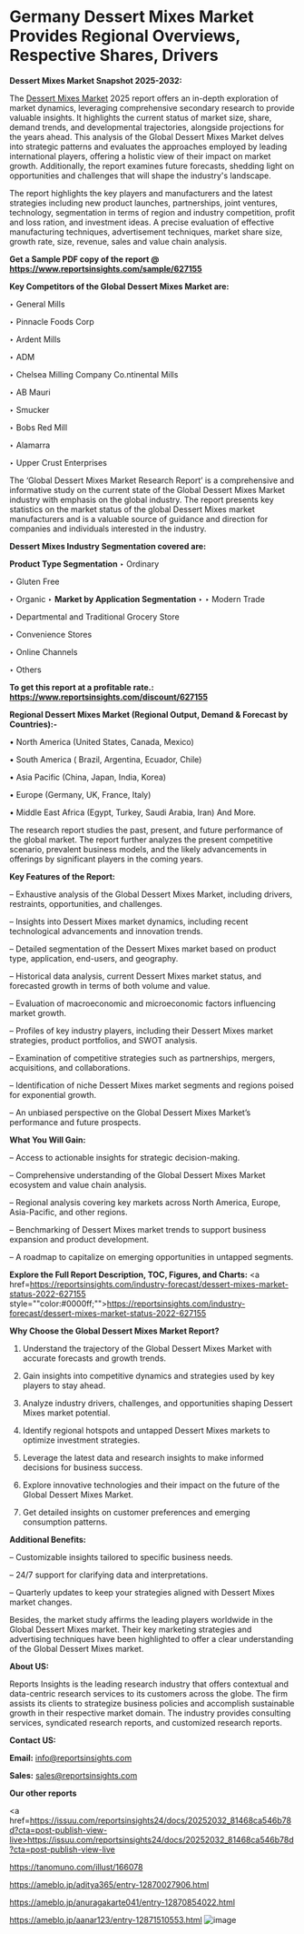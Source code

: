 # Germany Dessert Mixes Market Provides Regional Overviews, Respective Shares, Drivers

<strong>Dessert Mixes Market Snapshot 2025-2032:</strong>

The <a href=https://www.reportsinsights.com/sample/627155>Dessert Mixes Market</a> 2025 report offers an in-depth exploration of market dynamics, leveraging comprehensive secondary research to provide valuable insights. It highlights the current status of market size, share, demand trends, and developmental trajectories, alongside projections for the years ahead. This analysis of the Global Dessert Mixes Market delves into strategic patterns and evaluates the approaches employed by leading international players, offering a holistic view of their impact on market growth. Additionally, the report examines future forecasts, shedding light on opportunities and challenges that will shape the industry's landscape.

The report highlights the key players and manufacturers and the latest strategies including new product launches, partnerships, joint ventures, technology, segmentation in terms of region and industry competition, profit and loss ration, and investment ideas. A precise evaluation of effective manufacturing techniques, advertisement techniques, market share size, growth rate, size, revenue, sales and value chain analysis.

<strong>Get a Sample PDF copy of the report @ <a href=https://www.reportsinsights.com/sample/627155 style=color:#0000ff;>https://www.reportsinsights.com/sample/627155</a></strong>

<strong>Key Competitors of the Global Dessert Mixes Market are:</strong>

‣ General Mills

‣ Pinnacle Foods Corp

‣ Ardent Mills

‣ ADM

‣ Chelsea Milling Company
 Co.ntinental Mills

‣ AB Mauri

‣ Smucker

‣ Bobs Red Mill

‣ Alamarra

‣ Upper Crust Enterprises

The ‘Global Dessert Mixes Market Research Report’ is a comprehensive and informative study on the current state of the Global Dessert Mixes Market industry with emphasis on the global industry. The report presents key statistics on the market status of the global Dessert Mixes market manufacturers and is a valuable source of guidance and direction for companies and individuals interested in the industry.

<strong>Dessert Mixes Industry Segmentation covered are:</strong>

<strong>Product Type Segmentation</strong>
‣
Ordinary

‣ Gluten Free

‣ Organic
‣ 
<strong>Market by Application Segmentation</strong>
‣
‣  Modern Trade

‣ Departmental and Traditional Grocery Store

‣ Convenience Stores

‣ Online Channels

‣ Others

<strong>To get this report at a profitable rate.: <a href=https://www.reportsinsights.com/discount/627155 style=color:#0000ff;>https://www.reportsinsights.com/discount/627155</a></strong>

<strong>Regional Dessert Mixes Market (Regional Output, Demand &amp; Forecast by Countries):-</strong>

• North America (United States, Canada, Mexico)

• South America ( Brazil, Argentina, Ecuador, Chile)

• Asia Pacific (China, Japan, India, Korea)

• Europe (Germany, UK, France, Italy)

• Middle East Africa (Egypt, Turkey, Saudi Arabia, Iran) And More.

The research report studies the past, present, and future performance of the global market. The report further analyzes the present competitive scenario, prevalent business models, and the likely advancements in offerings by significant players in the coming years.

<strong>Key Features of the Report:</strong>

– Exhaustive analysis of the Global Dessert Mixes Market, including drivers, restraints, opportunities, and challenges.

– Insights into Dessert Mixes market dynamics, including recent technological advancements and innovation trends.

– Detailed segmentation of the Dessert Mixes market based on product type, application, end-users, and geography.

– Historical data analysis, current Dessert Mixes market status, and forecasted growth in terms of both volume and value.

– Evaluation of macroeconomic and microeconomic factors influencing market growth.

– Profiles of key industry players, including their Dessert Mixes market strategies, product portfolios, and SWOT analysis.

– Examination of competitive strategies such as partnerships, mergers, acquisitions, and collaborations.

– Identification of niche Dessert Mixes market segments and regions poised for exponential growth.

– An unbiased perspective on the Global Dessert Mixes Market’s performance and future prospects.

<strong>What You Will Gain:</strong>

– Access to actionable insights for strategic decision-making.

– Comprehensive understanding of the Global Dessert Mixes Market ecosystem and value chain analysis.

– Regional analysis covering key markets across North America, Europe, Asia-Pacific, and other regions.

– Benchmarking of Dessert Mixes market trends to support business expansion and product development.

– A roadmap to capitalize on emerging opportunities in untapped segments.

<strong>Explore the Full Report Description, TOC, Figures, and Charts:</strong>
<a href=https://reportsinsights.com/industry-forecast/dessert-mixes-market-status-2022-627155 style=""color:#0000ff;"">https://reportsinsights.com/industry-forecast/dessert-mixes-market-status-2022-627155</a>

<strong>Why Choose the Global Dessert Mixes Market Report?</strong>

1. Understand the trajectory of the Global Dessert Mixes Market with accurate forecasts and growth trends.

2. Gain insights into competitive dynamics and strategies used by key players to stay ahead.

3. Analyze industry drivers, challenges, and opportunities shaping Dessert Mixes market potential.

4. Identify regional hotspots and untapped Dessert Mixes markets to optimize investment strategies.

5. Leverage the latest data and research insights to make informed decisions for business success.

6. Explore innovative technologies and their impact on the future of the Global Dessert Mixes Market.

7. Get detailed insights on customer preferences and emerging consumption patterns.

<strong>Additional Benefits:</strong>

– Customizable insights tailored to specific business needs.

– 24/7 support for clarifying data and interpretations.

– Quarterly updates to keep your strategies aligned with Dessert Mixes market changes.

Besides, the market study affirms the leading players worldwide in the Global Dessert Mixes market. Their key marketing strategies and advertising techniques have been highlighted to offer a clear understanding of the Global Dessert Mixes market.

<strong><strong>About US</strong>:</strong>

Reports Insights is the leading research industry that offers contextual and data-centric research services to its customers across the globe. The firm assists its clients to strategize business policies and accomplish sustainable growth in their respective market domain. The industry provides consulting services, syndicated research reports, and customized research reports.

<strong>Contact US:</strong>

<p class=><b>Email:</b> <a href=mailto:info@reportsinsights.com>info@reportsinsights.com</a></p>
<p class=><b>Sales:</b> <a href=mailto:sales@reportsinsights.com>sales@reportsinsights.com</a></p>

<strong>Our other reports</strong>

<a href=https://issuu.com/reportsinsights24/docs/20252032_81468ca546b78d?cta=post-publish-view-live>https://issuu.com/reportsinsights24/docs/20252032_81468ca546b78d?cta=post-publish-view-live</a>

<a href=https://tanomuno.com/illust/166078>https://tanomuno.com/illust/166078</a>

<a href=https://ameblo.jp/aditya365/entry-12870027906.html>https://ameblo.jp/aditya365/entry-12870027906.html</a>

<a href=https://ameblo.jp/anuragakarte041/entry-12870854022.html>https://ameblo.jp/anuragakarte041/entry-12870854022.html</a>

<a href=https://ameblo.jp/aanar123/entry-12871510553.html>https://ameblo.jp/aanar123/entry-12871510553.html</a>
![image](https://github.com/user-attachments/assets/488361c4-2ea2-4182-880f-46cd71185411)
